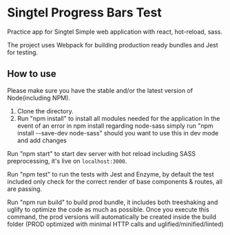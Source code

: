 # Singtel Progress Bars Test

Practice app for Singtel
Simple web application with react, hot-reload, sass.

The project uses Webpack for building production ready bundles and Jest for testing.

## How to use
Please make sure you have the stable and/or the latest version of Node(including NPM).

1. Clone the directory.
2. Run "npm install" to install all modules needed for the application
In the event of an error in npm install regarding node-sass simply run "npm install --save-dev node-sass" should you want to use this in dev mode and add changes

Run "npm start" to start dev server with hot reload including SASS preprocessing, it's live on `localhost:3000`.

Run "npm test" to run the tests with Jest and Enzyme, by default the test included only check for the correct render of base components & routes, all are passing.

Run "npm run build" to build prod bundle, it includes both treeshaking and uglify to optimize the code as much as possible. Once you execute this command, the prod versions will automatically be created inside the build folder (PROD optimized with minimal HTTP calls and uglified/minified/linted)